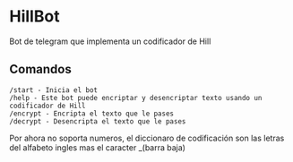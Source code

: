 # HillBot

Bot de telegram que implementa un codificador de Hill

## Comandos
```
/start - Inicia el bot
/help - Este bot puede encriptar y desencriptar texto usando un codificador de Hill
/encrypt - Encripta el texto que le pases
/decrypt - Desencripta el texto que le pases
```

Por ahora no soporta numeros, el diccionaro de codificación son las letras del alfabeto ingles mas el caracter _(barra baja)